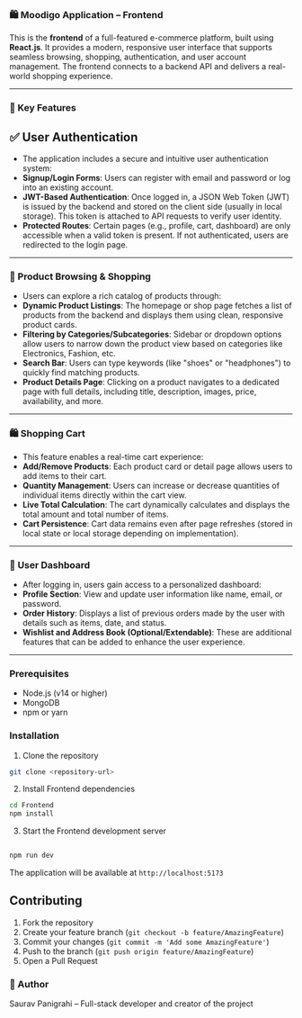 ### 🛍️ Moodigo Application – Frontend

This is the **frontend** of a full-featured e-commerce platform, built using **React.js**. It provides a modern, responsive user interface that supports seamless browsing, shopping, authentication, and user account management. The frontend connects to a backend API and delivers a real-world shopping experience.

---
### 🚀 Key Features

## ✅ User Authentication
- The application includes a secure and intuitive user authentication system:
- **Signup/Login Forms**: Users can register with email and password or log into an existing account.
- **JWT-Based Authentication**: Once logged in, a JSON Web Token (JWT) is issued by the backend and stored on the client side (usually in local storage). This token is attached to API requests to verify user identity.
- **Protected Routes**: Certain pages (e.g., profile, cart, dashboard) are only accessible when a valid token is present. If not authenticated, users are redirected to the login page.
---

### 🛒 Product Browsing & Shopping
- Users can explore a rich catalog of products through:
- **Dynamic Product Listings**: The homepage or shop page fetches a list of products from the backend and displays them using clean, responsive product cards.
- **Filtering by Categories/Subcategories**: Sidebar or dropdown options allow users to narrow down the product view based on categories like Electronics, Fashion, etc.
- **Search Bar**: Users can type keywords (like "shoes" or "headphones") to quickly find matching products.
- **Product Details Page**: Clicking on a product navigates to a dedicated page with full details, including title, description, images, price, availability, and more.
---

### 🛍️ Shopping Cart
- This feature enables a real-time cart experience:
- **Add/Remove Products**: Each product card or detail page allows users to add items to their cart.
- **Quantity Management**: Users can increase or decrease quantities of individual items directly within the cart view.
- **Live Total Calculation**: The cart dynamically calculates and displays the total amount and total number of items.
- **Cart Persistence**: Cart data remains even after page refreshes (stored in local state or local storage depending on implementation).
---

### 👤 User Dashboard
- After logging in, users gain access to a personalized dashboard:
- **Profile Section**: View and update user information like name, email, or password.
- **Order History**: Displays a list of previous orders made by the user with details such as items, date, and status.
- **Wishlist and Address Book (Optional/Extendable)**: These are additional features that can be added to enhance the user experience.
---

### Prerequisites
- Node.js (v14 or higher)
- MongoDB
- npm or yarn

### Installation

1. Clone the repository
```bash
git clone <repository-url>
```

2. Install Frontend dependencies
```bash
cd Frontend
npm install
```

3. Start the Frontend development server
```bash

npm run dev
```

The application will be available at `http://localhost:5173`


## Contributing

1. Fork the repository
2. Create your feature branch (`git checkout -b feature/AmazingFeature`)
3. Commit your changes (`git commit -m 'Add some AmazingFeature'`)
4. Push to the branch (`git push origin feature/AmazingFeature`)
5. Open a Pull Request

### 👥 Author
Saurav Panigrahi – Full-stack developer and creator of the project



